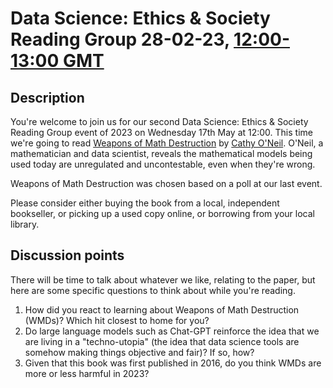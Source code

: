 # Data Science: Ethics & Society Reading Group 28-02-23, [12:00-13:00 GMT](https://www.timeanddate.com/worldclock/fixedtime.html?msg=Bad+Data&iso=20230228T12&p1=136&ah=1)

## Description

You're welcome to join us for our second Data Science: Ethics & Society Reading Group event of 2023 on Wednesday 17th May at 12:00. This time we're going to read [Weapons of Math Destruction](https://www.goodreads.com/book/show/28186015-weapons-of-math-destruction) by [Cathy O'Neil](https://en.wikipedia.org/wiki/Cathy_O'Neil). O'Neil, a mathematician and data scientist, reveals the mathematical models being used today are unregulated and uncontestable, even when they're wrong.

Weapons of Math Destruction was chosen based on a poll at our last event.

Please consider either buying the book from a local, independent bookseller, or picking up a used copy online, or borrowing from your local library.

## Discussion points

There will be time to talk about whatever we like, relating to the paper, but here are some specific questions to think about while you're reading.

1. How did you react to learning about Weapons of Math Destruction (WMDs)? Which hit closest to home for you?
2. Do large language models such as Chat-GPT reinforce the idea that we are living in a "techno-utopia" (the idea that data science tools are somehow making things objective and fair)? If so, how?
3. Given that this book was first published in 2016, do you think WMDs are more or less harmful in 2023?

<!--

## Meeting notes

### Who came
Number of people: 24

### What did we think?
Notes here!
Shall we email the author? If so, who'll send the email?

-->
